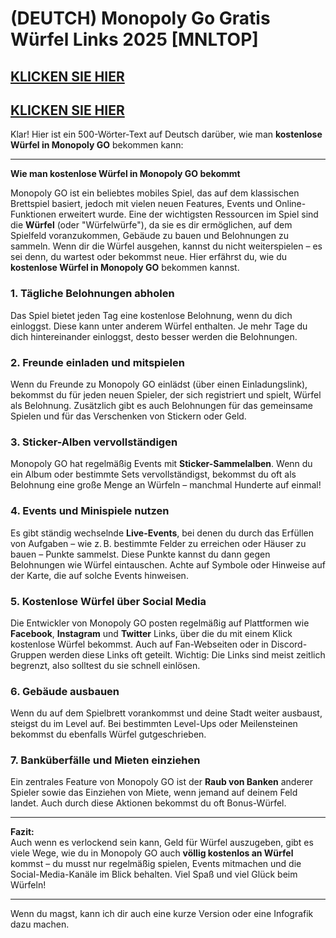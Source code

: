 # (DEUTCH) Monopoly Go Gratis Würfel Links 2025 [MNLTOP]


## [KLICKEN SIE HIER](https://lookerstudio.google.com/s/vubtIUBp5Lk)
## [KLICKEN SIE HIER](https://lookerstudio.google.com/s/vubtIUBp5Lk)

Klar! Hier ist ein 500-Wörter-Text auf Deutsch darüber, wie man **kostenlose Würfel in Monopoly GO** bekommen kann:

---

**Wie man kostenlose Würfel in Monopoly GO bekommt**

Monopoly GO ist ein beliebtes mobiles Spiel, das auf dem klassischen Brettspiel basiert, jedoch mit vielen neuen Features, Events und Online-Funktionen erweitert wurde. Eine der wichtigsten Ressourcen im Spiel sind die **Würfel** (oder "Würfelwürfe"), da sie es dir ermöglichen, auf dem Spielfeld voranzukommen, Gebäude zu bauen und Belohnungen zu sammeln. Wenn dir die Würfel ausgehen, kannst du nicht weiterspielen – es sei denn, du wartest oder bekommst neue. Hier erfährst du, wie du **kostenlose Würfel in Monopoly GO** bekommen kannst.

### 1. **Tägliche Belohnungen abholen**

Das Spiel bietet jeden Tag eine kostenlose Belohnung, wenn du dich einloggst. Diese kann unter anderem Würfel enthalten. Je mehr Tage du dich hintereinander einloggst, desto besser werden die Belohnungen.

### 2. **Freunde einladen und mitspielen**

Wenn du Freunde zu Monopoly GO einlädst (über einen Einladungslink), bekommst du für jeden neuen Spieler, der sich registriert und spielt, Würfel als Belohnung. Zusätzlich gibt es auch Belohnungen für das gemeinsame Spielen und für das Verschenken von Stickern oder Geld.

### 3. **Sticker-Alben vervollständigen**

Monopoly GO hat regelmäßig Events mit **Sticker-Sammelalben**. Wenn du ein Album oder bestimmte Sets vervollständigst, bekommst du oft als Belohnung eine große Menge an Würfeln – manchmal Hunderte auf einmal!

### 4. **Events und Minispiele nutzen**

Es gibt ständig wechselnde **Live-Events**, bei denen du durch das Erfüllen von Aufgaben – wie z. B. bestimmte Felder zu erreichen oder Häuser zu bauen – Punkte sammelst. Diese Punkte kannst du dann gegen Belohnungen wie Würfel eintauschen. Achte auf Symbole oder Hinweise auf der Karte, die auf solche Events hinweisen.

### 5. **Kostenlose Würfel über Social Media**

Die Entwickler von Monopoly GO posten regelmäßig auf Plattformen wie **Facebook**, **Instagram** und **Twitter** Links, über die du mit einem Klick kostenlose Würfel bekommst. Auch auf Fan-Webseiten oder in Discord-Gruppen werden diese Links oft geteilt. Wichtig: Die Links sind meist zeitlich begrenzt, also solltest du sie schnell einlösen.

### 6. **Gebäude ausbauen**

Wenn du auf dem Spielbrett vorankommst und deine Stadt weiter ausbaust, steigst du im Level auf. Bei bestimmten Level-Ups oder Meilensteinen bekommst du ebenfalls Würfel gutgeschrieben.

### 7. **Banküberfälle und Mieten einziehen**

Ein zentrales Feature von Monopoly GO ist der **Raub von Banken** anderer Spieler sowie das Einziehen von Miete, wenn jemand auf deinem Feld landet. Auch durch diese Aktionen bekommst du oft Bonus-Würfel.

---

**Fazit:**  
Auch wenn es verlockend sein kann, Geld für Würfel auszugeben, gibt es viele Wege, wie du in Monopoly GO auch **völlig kostenlos an Würfel** kommst – du musst nur regelmäßig spielen, Events mitmachen und die Social-Media-Kanäle im Blick behalten. Viel Spaß und viel Glück beim Würfeln!

--- 

Wenn du magst, kann ich dir auch eine kurze Version oder eine Infografik dazu machen.
